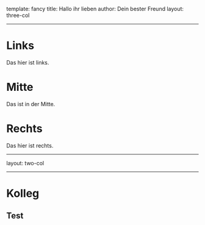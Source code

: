 template: fancy
title: Hallo ihr lieben
author: Dein bester Freund
layout: three-col

---

# Links
Das hier ist links.

# Mitte
Das ist in der Mitte.

# Rechts

Das hier ist rechts.

---

layout: two-col

---

# Kolleg

## Test
